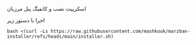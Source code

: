 اسکریپت نصب و کانفیگ پنل مرزبان

اجرا با دستور زیر

```
bash <(curl -Ls https://raw.githubusercontent.com/mashkouk/marzban-installer/refs/heads/main/installer.sh)
```
